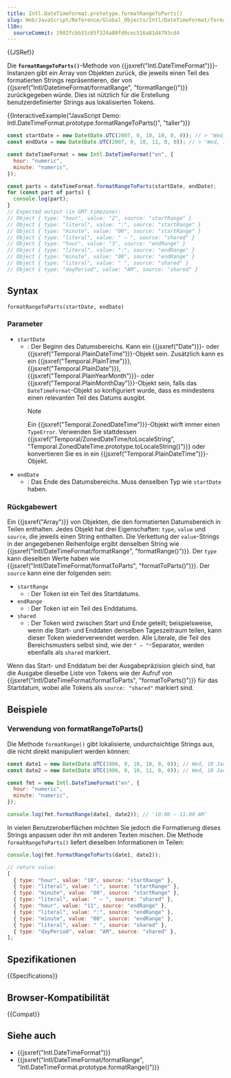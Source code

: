 ```yaml
---
title: Intl.DateTimeFormat.prototype.formatRangeToParts()
slug: Web/JavaScript/Reference/Global_Objects/Intl/DateTimeFormat/formatRangeToParts
l10n:
  sourceCommit: 2982fcbb31c65f324a80fd9cec516a81d4793cd4
---
```


{{JSRef}}

Die **`formatRangeToParts()`**-Methode von {{jsxref("Intl.DateTimeFormat")}}-Instanzen gibt ein Array von Objekten zurück, die jeweils einen Teil des formatierten Strings repräsentieren, der von {{jsxref("Intl/DatetimeFormat/formatRange", "formatRange()")}} zurückgegeben würde. Dies ist nützlich für die Erstellung benutzerdefinierter Strings aus lokalisierten Tokens.

{{InteractiveExample("JavaScript Demo: Intl.DateTimeFormat.prototype.formatRangeToParts()", "taller")}}

```js interactive-example
const startDate = new Date(Date.UTC(2007, 0, 10, 10, 0, 0)); // > 'Wed, 10 Jan 2007 10:00:00 GMT'
const endDate = new Date(Date.UTC(2007, 0, 10, 11, 0, 0)); // > 'Wed, 10 Jan 2007 11:00:00 GMT'

const dateTimeFormat = new Intl.DateTimeFormat("en", {
  hour: "numeric",
  minute: "numeric",
});

const parts = dateTimeFormat.formatRangeToParts(startDate, endDate);
for (const part of parts) {
  console.log(part);
}
// Expected output (in GMT timezone):
// Object { type: "hour", value: "2", source: "startRange" }
// Object { type: "literal", value: ":", source: "startRange" }
// Object { type: "minute", value: "00", source: "startRange" }
// Object { type: "literal", value: " – ", source: "shared" }
// Object { type: "hour", value: "3", source: "endRange" }
// Object { type: "literal", value: ":", source: "endRange" }
// Object { type: "minute", value: "00", source: "endRange" }
// Object { type: "literal", value: " ", source: "shared" }
// Object { type: "dayPeriod", value: "AM", source: "shared" }
```

## Syntax

```js-nolint
formatRangeToParts(startDate, endDate)
```

### Parameter

- `startDate`
  - : Der Beginn des Datumsbereichs. Kann ein {{jsxref("Date")}}- oder {{jsxref("Temporal.PlainDateTime")}}-Objekt sein. Zusätzlich kann es ein {{jsxref("Temporal.PlainTime")}}, {{jsxref("Temporal.PlainDate")}}, {{jsxref("Temporal.PlainYearMonth")}}- oder {{jsxref("Temporal.PlainMonthDay")}}-Objekt sein, falls das `DateTimeFormat`-Objekt so konfiguriert wurde, dass es mindestens einen relevanten Teil des Datums ausgibt.
    > [!NOTE]
    > Ein {{jsxref("Temporal.ZonedDateTime")}}-Objekt wirft immer einen `TypeError`. Verwenden Sie stattdessen {{jsxref("Temporal/ZonedDateTime/toLocaleString", "Temporal.ZonedDateTime.prototype.toLocaleString()")}} oder konvertieren Sie es in ein {{jsxref("Temporal.PlainDateTime")}}-Objekt.
- `endDate`
  - : Das Ende des Datumsbereichs. Muss denselben Typ wie `startDate` haben.

### Rückgabewert

Ein {{jsxref("Array")}} von Objekten, die den formatierten Datumsbereich in Teilen enthalten. Jedes Objekt hat drei Eigenschaften: `type`, `value` und `source`, die jeweils einen String enthalten. Die Verkettung der `value`-Strings in der angegebenen Reihenfolge ergibt denselben String wie {{jsxref("Intl/DateTimeFormat/formatRange", "formatRange()")}}. Der `type` kann dieselben Werte haben wie {{jsxref("Intl/DateTimeFormat/formatToParts", "formatToParts()")}}. Der `source` kann eine der folgenden sein:

- `startRange`
  - : Der Token ist ein Teil des Startdatums.
- `endRange`
  - : Der Token ist ein Teil des Enddatums.
- `shared`
  - : Der Token wird zwischen Start und Ende geteilt; beispielsweise, wenn die Start- und Enddaten denselben Tageszeitraum teilen, kann dieser Token wiederverwendet werden. Alle Literale, die Teil des Bereichsmusters selbst sind, wie der `" – "`-Separator, werden ebenfalls als `shared` markiert.

Wenn das Start- und Enddatum bei der Ausgabepräzision gleich sind, hat die Ausgabe dieselbe Liste von Tokens wie der Aufruf von {{jsxref("Intl/DateTimeFormat/formatToParts", "formatToParts()")}} für das Startdatum, wobei alle Tokens als `source: "shared"` markiert sind.

## Beispiele

### Verwendung von formatRangeToParts()

Die Methode `formatRange()` gibt lokalisierte, undurchsichtige Strings aus, die nicht direkt manipuliert werden können:

```js
const date1 = new Date(Date.UTC(1906, 0, 10, 10, 0, 0)); // Wed, 10 Jan 1906 10:00:00 GMT
const date2 = new Date(Date.UTC(1906, 0, 10, 11, 0, 0)); // Wed, 10 Jan 1906 11:00:00 GMT

const fmt = new Intl.DateTimeFormat("en", {
  hour: "numeric",
  minute: "numeric",
});

console.log(fmt.formatRange(date1, date2)); // '10:00 – 11:00 AM'
```

In vielen Benutzeroberflächen möchten Sie jedoch die Formatierung dieses Strings anpassen oder ihn mit anderen Texten mischen. Die Methode `formatRangeToParts()` liefert dieselben Informationen in Teilen:

```js
console.log(fmt.formatRangeToParts(date1, date2));

// return value:
[
  { type: "hour", value: "10", source: "startRange" },
  { type: "literal", value: ":", source: "startRange" },
  { type: "minute", value: "00", source: "startRange" },
  { type: "literal", value: " – ", source: "shared" },
  { type: "hour", value: "11", source: "endRange" },
  { type: "literal", value: ":", source: "endRange" },
  { type: "minute", value: "00", source: "endRange" },
  { type: "literal", value: " ", source: "shared" },
  { type: "dayPeriod", value: "AM", source: "shared" },
];
```

## Spezifikationen

{{Specifications}}

## Browser-Kompatibilität

{{Compat}}

## Siehe auch

- {{jsxref("Intl.DateTimeFormat")}}
- {{jsxref("Intl/DateTimeFormat/formatRange", "Intl.DateTimeFormat.prototype.formatRange()")}}
